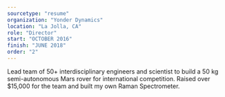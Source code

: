 ```yaml
---
sourcetype: "resume"
organization: "Yonder Dynamics"
location: "La Jolla, CA"
role: "Director"
start: "OCTOBER 2016"
finish: "JUNE 2018"
order: "2"
---
```


Lead team of 50+ interdisciplinary engineers and scientist to build a 50 kg semi-autonomous Mars rover
for international competition. Raised over $15,000 for the team and built my own Raman Spectrometer.
